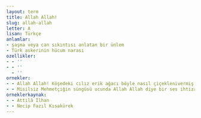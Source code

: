 ```yaml
---
layout: term
title: Allah Allah!
slug: allah-allah
letter: A
lisan: Türkçe
anlamlar:
- şaşma veya can sıkıntısı anlatan bir ünlem
- Türk askerinin hücum narası
ozellikler:
- - ''
- - ''
  - ''
ornekler:
- - Allah Allah! Köşedeki cılız erik ağacı böyle nasıl çiçeklenivermiş.
- - Misilsiz Mehmetçiğin süngüsü ucunda Allah Allah diye bir ses ihtizaz eder.
orneklerkaynak:
- - Attilâ İlhan
- - Necip Fazıl Kısakürek
---
```


